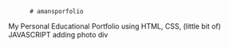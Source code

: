           # amansporfolio  
My Personal Educational Portfolio using HTML, CSS, (little bit of) JAVASCRIPT
adding photo div 
  
  
  
 

